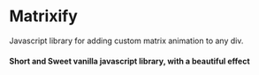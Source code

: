 # Matrixify
Javascript library for adding custom matrix animation to any div.


<h4> Short and Sweet vanilla javascript library, with a beautiful effect </h4>
